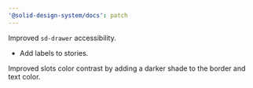 ```yaml
---
'@solid-design-system/docs': patch
---
```


Improved `sd-drawer` accessibility.
- Add labels to stories.

Improved slots color contrast by adding a darker shade to the border and text color.
